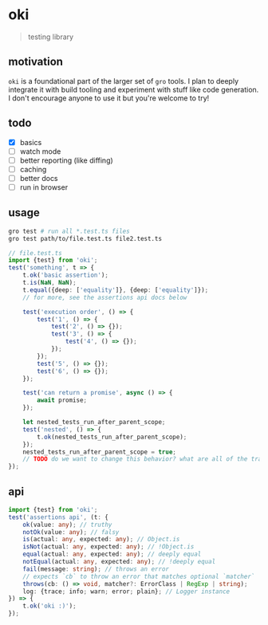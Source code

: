# oki

> testing library

## motivation

`oki` is a foundational part of the larger set of `gro` tools.
I plan to deeply integrate it with build tooling
and experiment with stuff like code generation.
I don't encourage anyone to use it but you're welcome to try!

## todo

- [x] basics
- [ ] watch mode
- [ ] better reporting (like diffing)
- [ ] caching
- [ ] better docs
- [ ] run in browser

## usage

```bash
gro test # run all *.test.ts files
gro test path/to/file.test.ts file2.test.ts
```

```ts
// file.test.ts
import {test} from 'oki';
test('something', t => {
	t.ok('basic assertion');
	t.is(NaN, NaN);
	t.equal({deep: ['equality']}, {deep: ['equality']});
	// for more, see the assertions api docs below

	test('execution order', () => {
		test('1', () => {
			test('2', () => {});
			test('3', () => {
				test('4', () => {});
			});
		});
		test('5', () => {});
		test('6', () => {});
	});

	test('can return a promise', async () => {
		await promise;
	});

	let nested_tests_run_after_parent_scope;
	test('nested', () => {
		t.ok(nested_tests_run_after_parent_scope);
	});
	nested_tests_run_after_parent_scope = true;
	// TODO do we want to change this behavior? what are all of the tradeoffs?
});
```

## api

```ts
import {test} from 'oki';
test('assertions api', (t: {
	ok(value: any); // truthy
	notOk(value: any); // falsy
	is(actual: any, expected: any); // Object.is
	isNot(actual: any, expected: any); // !Object.is
	equal(actual: any, expected: any); // deeply equal
	notEqual(actual: any, expected: any); // !deeply equal
	fail(message: string); // throws an error
	// expects `cb` to throw an error that matches optional `matcher`
	throws(cb: () => void, matcher?: ErrorClass | RegExp | string);
	log: {trace; info; warn; error; plain}; // Logger instance
}) => {
	t.ok('oki :)');
});
```
